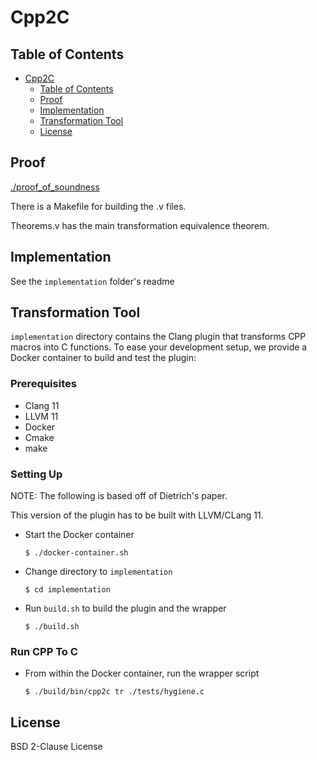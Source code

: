 # Cpp2C

## Table of Contents

- [Cpp2C](#cpp2c)
  - [Table of Contents](#table-of-contents)
  - [Proof](#proof)
  - [Implementation](#implementation)
  - [Transformation Tool](#transformation-tool)
  - [License](#license)

## Proof

[./proof_of_soundness](./proof_of_soundness)

There is a Makefile for building the .v files.

Theorems.v has the main transformation equivalence theorem.

## Implementation

See the `implementation` folder's readme

## Transformation Tool

`implementation` directory contains the Clang plugin that transforms CPP macros
into C functions. To ease your development setup, we provide a Docker container
to build and test the plugin:

<!--
NOTE TO SELF: DON'T TRY TO BUILD LLVM + CLANG FROM SOURCE IT DOESN'T WORK
-->

### Prerequisites

- Clang 11
- LLVM 11
- Docker
- Cmake
- make

### Setting Up

NOTE: The following is based off of Dietrich's paper.

This version of the plugin has to be built with LLVM/CLang 11.

-  Start the Docker container

	```console
	$ ./docker-container.sh
	```
-  Change directory to `implementation`

	```console
	$ cd implementation
	```
- Run `build.sh` to build the plugin and the wrapper

	```console
	$ ./build.sh
	```

### Run CPP To C

- From within the Docker container, run the wrapper script

	```console
  	$ ./build/bin/cpp2c tr ./tests/hygiene.c
  	```

## License

BSD 2-Clause License
